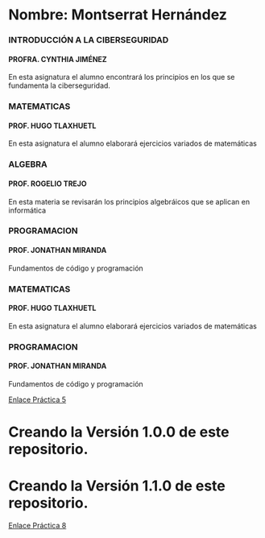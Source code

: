 # Nombre: Montserrat Hernández

### INTRODUCCIÓN A LA CIBERSEGURIDAD

#### PROFRA. CYNTHIA JIMÉNEZ

 En esta asignatura el alumno encontrará los principios en los que se fundamenta la ciberseguridad.

### MATEMATICAS

#### PROF. HUGO TLAXHUETL

En esta asignatura el alumno elaborará ejercicios variados de matemáticas

### ALGEBRA

#### PROF. ROGELIO TREJO

En esta materia se revisarán los principios algebráicos que se aplican en informática

### PROGRAMACION

#### PROF. JONATHAN MIRANDA

Fundamentos de código y programación

### MATEMATICAS

#### PROF. HUGO TLAXHUETL

En esta asignatura el alumno elaborará ejercicios variados de matemáticas

### PROGRAMACION

#### PROF. JONATHAN MIRANDA

Fundamentos de código y programación

[Enlace Práctica 5](https://github.com/Mont-xe/amerike-programacion1-practica_5.git)

# Creando la Versión 1.0.0 de este repositorio.

# Creando la Versión 1.1.0 de este repositorio.

[Enlace Práctica 8](practica-8.md)
